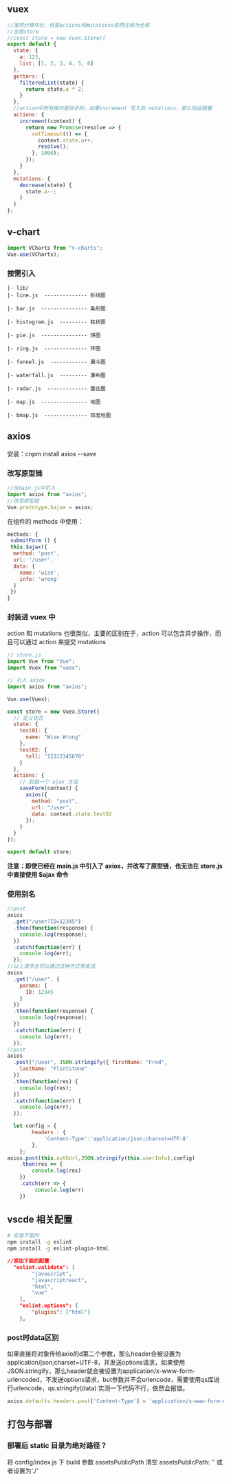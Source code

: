 ## vuex

```js
//虽然分模块化，但是actions和mutations依然注册为全局
//全局store
//const store = new Vuex.Store({
export default {
  state: {
    a: 123,
    list: [1, 2, 3, 4, 5, 6]
  },
  getters: {
    filteredList(state) {
      return state.a * 2;
    }
  },
  //action中所有操作是异步的，如果increment 写入到 mutations，那么则会阻塞
  actions: {
    increment(context) {
      return new Promise(resolve => {
        setTimeout(() => {
          context.state.a++;
          resolve();
        }, 1000);
      });
    }
  },
  mutations: {
    decrease(state) {
      state.a--;
    }
  }
};
```

## v-chart

```js
import VCharts from "v-charts";
Vue.use(VCharts);
```

### 按需引入

```
|- lib/
|- line.js  -------------- 折线图

|- bar.js  --------------- 条形图

|- histogram.js  --------- 柱状图

|- pie.js  --------------- 饼图

|- ring.js  -------------- 环图

|- funnel.js  ------------ 漏斗图

|- waterfall.js  --------- 瀑布图

|- radar.js  ------------- 雷达图

|- map.js  --------------- 地图

|- bmap.js  -------------- 百度地图
```

## axios

安装：cnpm install axios --save

### 改写原型链

```js
//在main.js中引入：
import axios from "axios";
//改写原型链
Vue.prototype.$ajax = axios;
```

在组件的 methods 中使用：

```js
methods: {
 submitForm () {
 this.$ajax({
  method: 'post',
  url: '/user',
  data: {
    name: 'wise',
    info: 'wrong'
  }
 })
}
```

### 封装进 vuex 中

action 和 mutations 也很类似，主要的区别在于，action 可以包含异步操作，而且可以通过 action 来提交 mutations

```js
// store.js
import Vue from "Vue";
import Vuex from "vuex";

// 引入 axios
import axios from "axios";

Vue.use(Vuex);

const store = new Vuex.Store({
  // 定义状态
  state: {
    test01: {
      name: "Wise Wrong"
    },
    test02: {
      tell: "12312345678"
    }
  },
  actions: {
    // 封装一个 ajax 方法
    saveForm(context) {
      axios({
        method: "post",
        url: "/user",
        data: context.state.test02
      });
    }
  }
});

export default store;
```

**注意：即使已经在 main.js 中引入了 axios，并改写了原型链，也无法在 store.js 中直接使用 $ajax 命令**

### 使用别名

```js
//post
axios
  .get("/user?ID=12345")
  .then(function(response) {
    console.log(response);
  })
  .catch(function(err) {
    console.log(err);
  });
//以上请求也可以通过这种方式来发送
axios
  .get("/user", {
    params: {
      ID: 12345
    }
  })
  .then(function(response) {
    console.log(response);
  })
  .catch(function(err) {
    console.log(err);
  });
//post
axios
  .post("/user", JSON.stringify({ firstName: "Fred",
    lastName: "Flintstone"
  })
  .then(function(res) {
    console.log(res);
  })
  .catch(function(err) {
    console.log(err);
  });

  let config = {
        headers : {
            'Content-Type':'application/json;charset=UTF-8'
        },
    };
axios.post(this.authUrl,JSON.stringify(this.userInfo),config)
    .then(res => {
        console.log(res)
    })
    .catch(err => {
         console.log(err)
    })
```

## vscde 相关配置

```sh
# 安装下面的
npm install -g eslint
npm install -g eslint-plugin-html
```

```json
//添加下面的配置
  "eslint.validate": [
        "javascript",
        "javascriptreact",
        "html",
        "vue"
    ],
    "eslint.options": {
        "plugins": ["html"]
    },
```


### post时data区别
如果直接将对象传给axio的d第二个参数，那么header会被设置为application/json;charset=UTF-8，并发送options请求，如果使用JSON.stringify，那么header就会被设置为application/x-www-form-urlencoded，不发送options请求，but参数并不会urlencode，需要使用qs库进行urlencode，qs.stringify(data)
实测一下代码不行，依然会报错。
```js
axios.defaults.headers.post['Content-Type'] = 'application/x-www-form-urlencoded'
```
## 打包与部署

### 部署后 static 目录为绝对路径？

将 config/index.js 下 build 参数 assetsPublicPath 清空
assetsPublicPath: '' 或者设置为'./'
